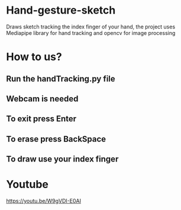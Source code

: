 # Hand-gesture-sketch
Draws sketch tracking the index finger of your hand, the project uses Mediapipe library for hand tracking and opencv for image processing
# How to us?
## Run the handTracking.py file
## Webcam is needed
## To exit press Enter
## To erase press BackSpace
## To draw use your index finger
# Youtube
https://youtu.be/W9gVDI-E0AI
